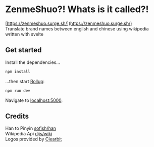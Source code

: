 # ZenmeShuo?! Whats is it called?! 
[https://zenmeshuo.surge.sh/](https://zenmeshuo.surge.sh/)  
Translate brand names between english and chinese using wikipedia written with svelte

## Get started
Install the dependencies...

```bash
npm install
```
...then start [Rollup](https://rollupjs.org):
```bash
npm run dev
```
Navigate to [localhost:5000](http://localhost:5000).

## Credits
Han to Pinyin [sofish/han](https://github.com/sofish/han)  
Wikipedia Api [dijs/wiki](https://github.com/dijs/wiki)  
Logos provided by <a href="https://clearbit.com">Clearbit</a>    
